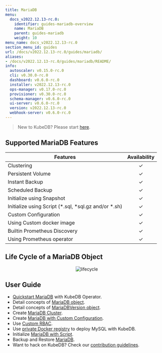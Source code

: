 ```yaml
---
title: MariaDB
menu:
  docs_v2022.12.13-rc.0:
    identifier: guides-mariadb-overview
    name: MariaDB
    parent: guides-mariadb
    weight: 10
menu_name: docs_v2022.12.13-rc.0
section_menu_id: guides
url: /docs/v2022.12.13-rc.0/guides/mariadb/
aliases:
- /docs/v2022.12.13-rc.0/guides/mariadb/README/
info:
  autoscaler: v0.15.0-rc.0
  cli: v0.30.0-rc.0
  dashboard: v0.6.0-rc.0
  installer: v2022.12.13-rc.0
  ops-manager: v0.17.0-rc.0
  provisioner: v0.30.0-rc.0
  schema-manager: v0.6.0-rc.0
  ui-server: v0.6.0-rc.0
  version: v2022.12.13-rc.0
  webhook-server: v0.6.0-rc.0
---
```


> New to KubeDB? Please start [here](/docs/v2022.12.13-rc.0/README).

## Supported MariaDB Features

| Features                                                | Availability |
| ------------------------------------------------------- | :----------: |
| Clustering                                              |   &#10003;   |
| Persistent Volume                                       |   &#10003;   |
| Instant Backup                                          |   &#10003;   |
| Scheduled Backup                                        |   &#10003;   |
| Initialize using Snapshot                               |   &#10003;   |
| Initialize using Script (\*.sql, \*sql.gz and/or \*.sh) |   &#10003;   |
| Custom Configuration                                    |   &#10003;   |
| Using Custom docker image                               |   &#10003;   |
| Builtin Prometheus Discovery                            |   &#10003;   |
| Using Prometheus operator                               |   &#10003;   |

## Life Cycle of a MariaDB Object

<p align="center">
  <img alt="lifecycle"  src="/docs/v2022.12.13-rc.0/guides/mariadb/images/mariadb-lifecycle.png" >
</p>

## User Guide

- [Quickstart MariaDB](/docs/v2022.12.13-rc.0/guides/mariadb/quickstart/overview) with KubeDB Operator.
- Detail concepts of [MariaDB object](/docs/v2022.12.13-rc.0/guides/mariadb/concepts/mariadb).
- Detail concepts of [MariaDBVersion object](/docs/v2022.12.13-rc.0/guides/mariadb/concepts/mariadb-version).
- Create [MariaDB Cluster](/docs/v2022.12.13-rc.0/guides/mariadb/clustering/galera-cluster).
- Create [MariaDB with Custom Configuration](/docs/v2022.12.13-rc.0/guides/mariadb/configuration/using-config-file).
- Use [Custom RBAC](/docs/v2022.12.13-rc.0/guides/mariadb/custom-rbac/using-custom-rbac).
- Use [private Docker registry](/docs/v2022.12.13-rc.0/guides/mariadb/private-registry/quickstart) to deploy MySQL with KubeDB.
- Initialize [MariaDB with Script](/docs/v2022.12.13-rc.0/guides/mariadb/initialization/using-script).
- Backup and Restore [MariaDB](/docs/v2022.12.13-rc.0/guides/mariadb/backup/overview).
- Want to hack on KubeDB? Check our [contribution guidelines](/docs/v2022.12.13-rc.0/CONTRIBUTING).
